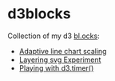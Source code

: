 d3blocks
========
Collection of my d3 [bl.ocks](http://bl.ocks.org/jonsadka):
- [Adaptive line chart scaling](http://bl.ocks.org/jonsadka/482005612916b3f5e408)
- [Layering svg Experiment](http://bl.ocks.org/jonsadka/baa854ad6a770a46b924)
- [Playing with d3.timer()](http://bl.ocks.org/jonsadka/4edd58e2bd5b66733d4a)
